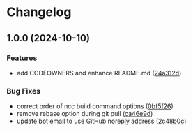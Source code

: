 # Changelog

## 1.0.0 (2024-10-10)


### Features

* add CODEOWNERS and enhance README.md ([24a312d](https://github.com/ubiquity-os/action-deploy-plugin/commit/24a312dc56c4b27fb22d88d75f21d2c9f570358a))


### Bug Fixes

* correct order of ncc build command options ([0bf5f26](https://github.com/ubiquity-os/action-deploy-plugin/commit/0bf5f26061de4aaca91924fc4d5b2a7fa0387a5b))
* remove rebase option during git pull ([ca46e9d](https://github.com/ubiquity-os/action-deploy-plugin/commit/ca46e9d8a785d6edc250a7f48c6974617bf6bee6))
* update bot email to use GitHub noreply address ([2c48b0c](https://github.com/ubiquity-os/action-deploy-plugin/commit/2c48b0ccb66cd14d8e22e3072e868ae4390e737e))
